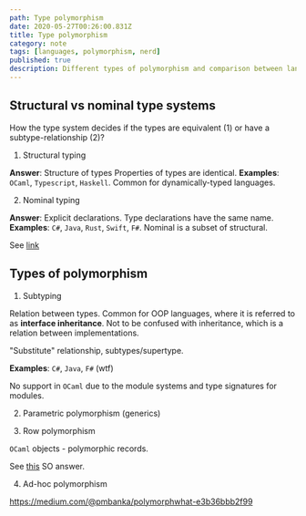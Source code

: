 ```yaml
---
path: Type polymorphism
date: 2020-05-27T00:26:00.831Z
title: Type polymorphism
category: note
tags: [languages, polymorphism, nerd]
published: true
description: Different types of polymorphism and comparison between languages
---
```


## Structural vs nominal type systems

How the type system decides if the types are equivalent (1) or have a subtype-relationship (2)?

1. Structural typing

**Answer**: Structure of types Properties of types are identical.
**Examples**: `OCaml`, `Typescript`, `Haskell`.
Common for dynamically-typed languages.

2. Nominal typing

**Answer**: Explicit declarations. Type declarations have the same name.
**Examples**: `C#`, `Java`, `Rust`, `Swift`, `F#`.
Nominal is a subset of structural.

See [link](https://web.archive.org/web/20161013053206/http://c2.com/cgi/wiki?NominativeAndStructuralTyping)

## Types of polymorphism

1. Subtyping

Relation between types. Common for OOP languages, where it is referred to as **interface inheritance**. Not to be confused with inheritance, which is a relation between implementations.

"Substitute" relationship, subtypes/supertype.

**Examples**: `C#`, `Java`, `F#` (wtf)

No support in `OCaml` due to the module systems and type signatures for modules.

2. Parametric polymorphism (generics)

3. Row polymorphism

`OCaml` objects - polymorphic records.

See [this](https://stackoverflow.com/questions/48092739/what-are-row-types-are-they-algebraic-data-types) SO answer.

4. Ad-hoc polymorphism

https://medium.com/@pmbanka/polymorphwhat-e3b36bbb2f99
